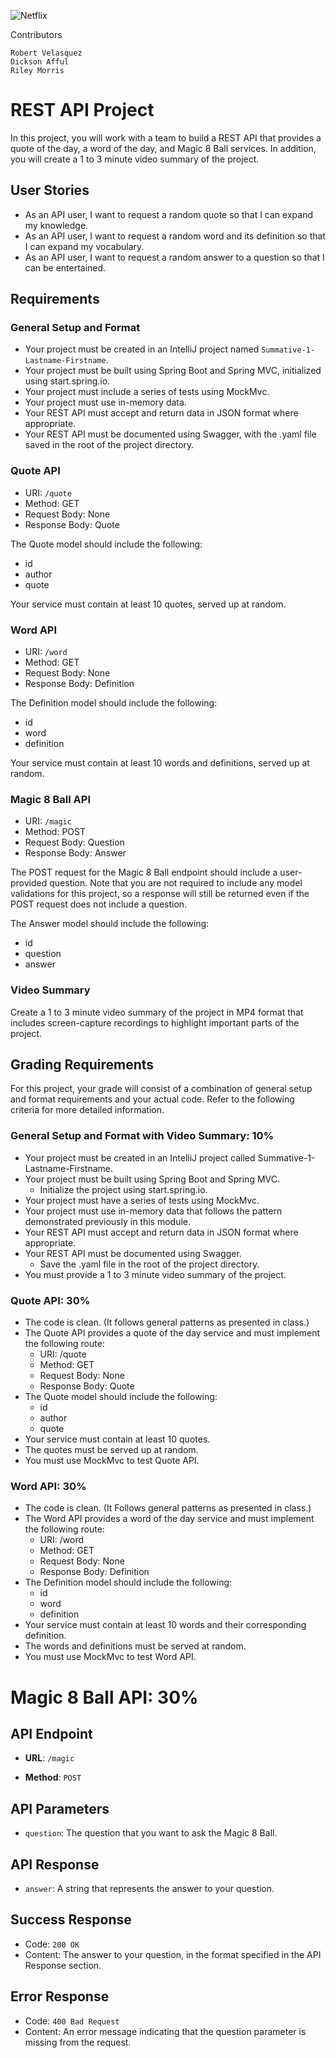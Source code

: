![Netflix](https://img.shields.io/badge/Netflix-E50914?style=for-the-badge&logo=netflix&logoColor=white)

Contributors

    Robert Velasquez
    Dickson Afful
    Riley Morris

# REST API Project

In this project, you will work with a team to build a REST API that provides a quote of the day, a word of the day, and Magic 8 Ball services. In addition, you will create a 1 to 3 minute video summary of the project.

## User Stories
- As an API user, I want to request a random quote so that I can expand my knowledge.
- As an API user, I want to request a random word and its definition so that I can expand my vocabulary.
- As an API user, I want to request a random answer to a question so that I can be entertained.

## Requirements
### General Setup and Format
- Your project must be created in an IntelliJ project named `Summative-1-Lastname-Firstname`.
- Your project must be built using Spring Boot and Spring MVC, initialized using start.spring.io.
- Your project must include a series of tests using MockMvc.
- Your project must use in-memory data.
- Your REST API must accept and return data in JSON format where appropriate.
- Your REST API must be documented using Swagger, with the .yaml file saved in the root of the project directory.

### Quote API
- URI: `/quote`
- Method: GET
- Request Body: None
- Response Body: Quote

The Quote model should include the following:
- id
- author
- quote

Your service must contain at least 10 quotes, served up at random.

### Word API
- URI: `/word`
- Method: GET
- Request Body: None
- Response Body: Definition

The Definition model should include the following:
- id
- word
- definition

Your service must contain at least 10 words and definitions, served up at random.

### Magic 8 Ball API
- URI: `/magic`
- Method: POST
- Request Body: Question
- Response Body: Answer

The POST request for the Magic 8 Ball endpoint should include a user-provided question. Note that you are not required to include any model validations for this project, so a response will still be returned even if the POST request does not include a question.

The Answer model should include the following:
- id
- question
- answer

### Video Summary
Create a 1 to 3 minute video summary of the project in MP4 format that includes screen-capture recordings to highlight important parts of the project.

## Grading Requirements

For this project, your grade will consist of a combination of general setup and format requirements and your actual code. Refer to the following criteria for more detailed information.

### General Setup and Format with Video Summary: 10%

- Your project must be created in an IntelliJ project called Summative-1-Lastname-Firstname.
- Your project must be built using Spring Boot and Spring MVC.
  - Initialize the project using start.spring.io.
- Your project must have a series of tests using MockMvc.
- Your project must use in-memory data that follows the pattern demonstrated previously in this module.
- Your REST API must accept and return data in JSON format where appropriate.
- Your REST API must be documented using Swagger.
  - Save the .yaml file in the root of the project directory.
- You must provide a 1 to 3 minute video summary of the project.

### Quote API: 30%

- The code is clean. (It follows general patterns as presented in class.)
- The Quote API provides a quote of the day service and must implement the following route:
  - URI: /quote
  - Method: GET
  - Request Body: None
  - Response Body: Quote
- The Quote model should include the following:
  - id
  - author
  - quote
- Your service must contain at least 10 quotes.
- The quotes must be served up at random.
- You must use MockMvc to test Quote API.

### Word API: 30%

- The code is clean. (It Follows general patterns as presented in class.)
- The Word API provides a word of the day service and must implement the following route:
  - URI: /word
  - Method: GET
  - Request Body: None
  - Response Body: Definition
- The Definition model should include the following:
  - id
  - word
  - definition
- Your service must contain at least 10 words and their corresponding definition.
- The words and definitions must be served at random.
- You must use MockMvc to test Word API.

# Magic 8 Ball API: 30%

## API Endpoint

- **URL**: `/magic`

- **Method**: `POST`

## API Parameters

- `question`: The question that you want to ask the Magic 8 Ball.

## API Response

- `answer`: A string that represents the answer to your question.


## Success Response

- Code: `200 OK`
- Content: The answer to your question, in the format specified in the API Response section.

## Error Response

- Code: `400 Bad Request`
- Content: An error message indicating that the question parameter is missing from the request.



